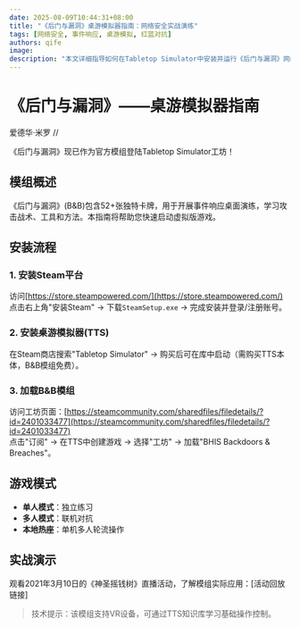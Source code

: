 ```yaml
---
date: 2025-08-09T10:44:31+08:00
title: "《后门与漏洞》桌游模拟器指南：网络安全实战演练"
tags: [网络安全, 事件响应, 桌游模拟, 红蓝对抗]
authors: qife
image: 
description: "本文详细指导如何在Tabletop Simulator中安装并运行《后门与漏洞》网络安全桌游模组，通过52+张定制卡牌模拟真实事件响应场景，学习攻击战术与防御方法。"
---
```


# 《后门与漏洞》——桌游模拟器指南

爱德华·米罗 //

《后门与漏洞》现已作为官方模组登陆Tabletop Simulator工坊！

## 模组概述
《后门与漏洞》(B&B)包含52+张独特卡牌，用于开展事件响应桌面演练，学习攻击战术、工具和方法。本指南将帮助您快速启动虚拟版游戏。


## 安装流程
### 1. 安装Steam平台
访问[https://store.steampowered.com/](https://store.steampowered.com/)  
点击右上角"安装Steam" → 下载`SteamSetup.exe` → 完成安装并登录/注册账号。

### 2. 安装桌游模拟器(TTS)
在Steam商店搜索"Tabletop Simulator" → 购买后可在库中启动（需购买TTS本体，B&B模组免费）。

### 3. 加载B&B模组
访问工坊页面：[https://steamcommunity.com/sharedfiles/filedetails/?id=2401033477](https://steamcommunity.com/sharedfiles/filedetails/?id=2401033477)  
点击"订阅" → 在TTS中创建游戏 → 选择"工坊" → 加载"BHIS Backdoors & Breaches"。

## 游戏模式
- **单人模式**：独立练习
- **多人模式**：联机对抗
- **本地热座**：单机多人轮流操作

## 实战演示
观看2021年3月10日的《神圣摇钱树》直播活动，了解模组实际应用：[活动回放链接] 

> 技术提示：该模组支持VR设备，可通过TTS知识库学习基础操作控制。